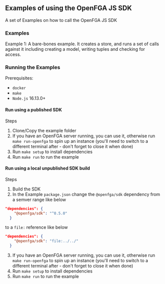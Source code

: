 ## Examples of using the OpenFGA JS SDK

A set of Examples on how to call the OpenFGA JS SDK

### Examples
Example 1:
A bare-bones example. It creates a store, and runs a set of calls against it including creating a model, writing tuples and checking for access.

### Running the Examples

Prerequisites:
- `docker`
- `make`
- `Node.js` 16.13.0+

#### Run using a published SDK

Steps
1. Clone/Copy the example folder
2. If you have an OpenFGA server running, you can use it, otherwise run `make run-openfga` to spin up an instance (you'll need to switch to a different terminal after - don't forget to close it when done)
3. Run `make setup` to install dependencies
4. Run `make run` to run the example

#### Run using a local unpublished SDK build

Steps
1. Build the SDK
2. In the Example `package.json` change the `@openfga/sdk` dependency from a semver range like below
```json
"dependencies": {
    "@openfga/sdk": "^0.5.0"
  }
```
to a `file:` reference like below
```json
"dependencies": {
    "@openfga/sdk": "file:../../"
  }
```
3. If you have an OpenFGA server running, you can use it, otherwise run `make run-openfga` to spin up an instance (you'll need to switch to a different terminal after - don't forget to close it when done)
4. Run `make setup` to install dependencies
5. Run `make run` to run the example